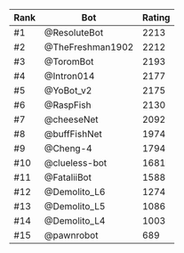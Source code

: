 Rank|Bot|Rating
---|---|---
#1|@ResoluteBot|2213
#2|@TheFreshman1902|2212
#3|@ToromBot|2193
#4|@Intron014|2177
#5|@YoBot_v2|2175
#6|@RaspFish|2130
#7|@cheeseNet|2092
#8|@buffFishNet|1974
#9|@Cheng-4|1794
#10|@clueless-bot|1681
#11|@FataliiBot|1588
#12|@Demolito_L6|1274
#13|@Demolito_L5|1086
#14|@Demolito_L4|1003
#15|@pawnrobot|689

